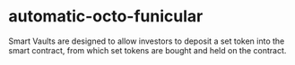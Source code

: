 # automatic-octo-funicular
Smart Vaults are designed to allow investors to deposit a set token into the smart contract, from which set tokens are bought and held on the contract.
